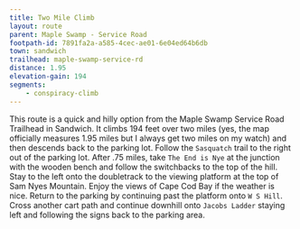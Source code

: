 ```yaml
---
title: Two Mile Climb
layout: route
parent: Maple Swamp - Service Road
footpath-id: 7891fa2a-a585-4cec-ae01-6e04ed64b6db
town: sandwich
trailhead: maple-swamp-service-rd
distance: 1.95
elevation-gain: 194
segments:
    - conspiracy-climb
---
```

This route is a quick and hilly option from the Maple Swamp Service Road Trailhead in Sandwich. It climbs 194 feet over two miles (yes, the map officially measures 1.95 miles but I always get two miles on my watch) and then descends back to the parking lot. Follow the ```Sasquatch``` trail to the right out of the parking lot. After .75 miles, take ```The End is Nye``` at the junction with the wooden bench and follow the switchbacks to the top of the hill. Stay to the left onto the doubletrack to the viewing platform at the top of Sam Nyes Mountain. Enjoy the views of Cape Cod Bay if the weather is nice. Return to the parking by continuing past the platform onto ```W S Hill```. Cross another cart path and continue downhill onto ```Jacobs Ladder``` staying left and following the signs back to the parking area.